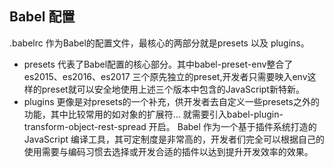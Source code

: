 ## Babel 配置
.babelrc 作为Babel的配置文件，最核心的两部分就是presets 以及 plugins。
* presets 代表了Babel配置的核心部分。其中babel-preset-env整合了es2015、es2016、es2017
三个原先独立的preset,开发者只需要映入env这样的preset就可以安全地使用上述三个版本中包含的JavaScript新特新。
* plugins 更像是对presets的一个补充，供开发者去自定义一些presets之外的功能，其中比较常用的如对象的扩展符... 就需要引入babel-plugin-transform-object-rest-spread 开启。
Babel 作为一个基于插件系统打造的 JavaScript 编译工具，其可定制度是非常高的，开发者们完全可以根据自己的使用需要与编码习惯去选择或开发合适的插件以达到提升开发效率的效果。